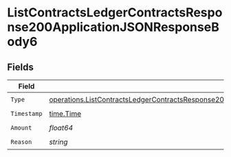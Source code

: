 # ListContractsLedgerContractsResponse200ApplicationJSONResponseBody6


## Fields

| Field                                                                                                                                                                                                                              | Type                                                                                                                                                                                                                               | Required                                                                                                                                                                                                                           | Description                                                                                                                                                                                                                        |
| ---------------------------------------------------------------------------------------------------------------------------------------------------------------------------------------------------------------------------------- | ---------------------------------------------------------------------------------------------------------------------------------------------------------------------------------------------------------------------------------- | ---------------------------------------------------------------------------------------------------------------------------------------------------------------------------------------------------------------------------------- | ---------------------------------------------------------------------------------------------------------------------------------------------------------------------------------------------------------------------------------- |
| `Type`                                                                                                                                                                                                                             | [operations.ListContractsLedgerContractsResponse200ApplicationJSONResponseBodyDataAmendmentsCredits6Type](../../models/operations/listcontractsledgercontractsresponse200applicationjsonresponsebodydataamendmentscredits6type.md) | :heavy_check_mark:                                                                                                                                                                                                                 | N/A                                                                                                                                                                                                                                |
| `Timestamp`                                                                                                                                                                                                                        | [time.Time](https://pkg.go.dev/time#Time)                                                                                                                                                                                          | :heavy_check_mark:                                                                                                                                                                                                                 | N/A                                                                                                                                                                                                                                |
| `Amount`                                                                                                                                                                                                                           | *float64*                                                                                                                                                                                                                          | :heavy_check_mark:                                                                                                                                                                                                                 | N/A                                                                                                                                                                                                                                |
| `Reason`                                                                                                                                                                                                                           | *string*                                                                                                                                                                                                                           | :heavy_check_mark:                                                                                                                                                                                                                 | N/A                                                                                                                                                                                                                                |